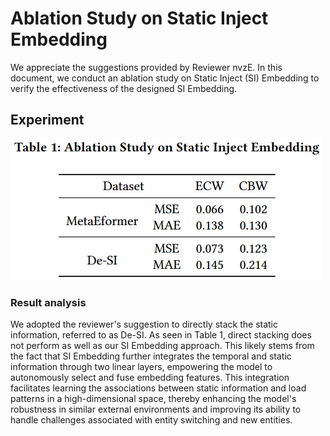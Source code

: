 # Ablation Study on Static Inject Embedding

We appreciate the suggestions provided by Reviewer nvzE. In this document, we conduct an ablation study on Static Inject (SI) Embedding to verify the effectiveness of the designed SI Embedding.

## Experiment
![](figure/Abl_SI.png)


### Result analysis
We adopted the reviewer's suggestion to directly stack the static information, referred to as De-SI. As seen in Table 1, direct stacking does not perform as well as our SI Embedding approach. This likely stems from the fact that SI Embedding further integrates the temporal and static information through two linear layers, empowering the model to autonomously select and fuse embedding features. This integration facilitates learning the associations between static information and load patterns in a high-dimensional space, thereby enhancing the model's robustness in similar external environments and improving its ability to handle challenges associated with entity switching and new entities.